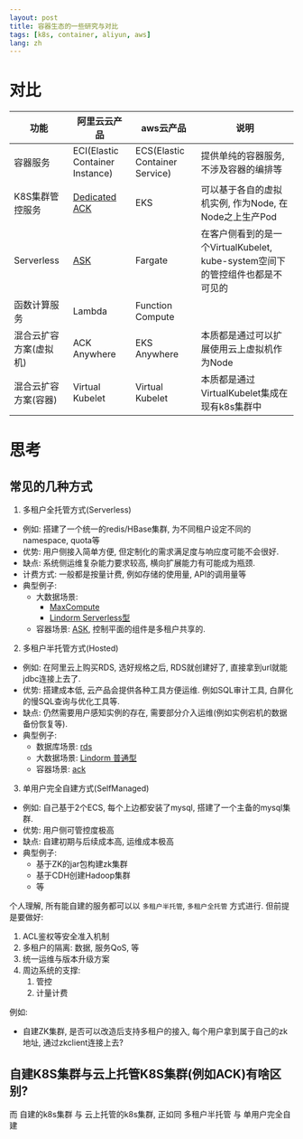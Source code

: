 ```yaml
---
layout: post
title: 容器生态的一些研究与对比
tags: [k8s, container, aliyun, aws]
lang: zh
---
```


# 对比
| 功能  |  阿里云云产品   | aws云产品  | 说明  |
|  ----  |  ----  | ----  | ----  |
| 容器服务 | ECI(Elastic Container Instance)  | ECS(Elastic Container Service) | 提供单纯的容器服务, 不涉及容器的编排等 |
| K8S集群管控服务 | [Dedicated ACK](https://www.aliyun.com/product/kubernetes) | EKS | 可以基于各自的虚拟机实例, 作为Node, 在Node之上生产Pod |
| Serverless | [ASK](https://www.aliyun.com/product/cs/ask)  | Fargate | 在客户侧看到的是一个VirtualKubelet, kube-system空间下的管控组件也都是不可见的 |
| 函数计算服务 | Lambda  | Function Compute |  |
| 混合云扩容方案(虚拟机) | ACK Anywhere  | EKS Anywhere | 本质都是通过可以扩展使用云上虚拟机作为Node |
| 混合云扩容方案(容器) |  Virtual Kubelet | Virtual Kubelet | 本质都是通过VirtualKubelet集成在现有k8s集群中 |

# 思考

## 常见的几种方式

1. 多租户全托管方式(Serverless)
- 例如: 搭建了一个统一的redis/HBase集群, 为不同租户设定不同的namespace, quota等
- 优势: 用户侧接入简单方便, 但定制化的需求满足度与响应度可能不会很好. 
- 缺点: 系统侧运维复杂能力要求较高, 横向扩展能力有可能成为瓶颈.
- 计费方式: 一般都是按量计费, 例如存储的使用量, API的调用量等
- 典型例子: 
  - 大数据场景: 
    - [MaxCompute](https://help.aliyun.com/document_detail/27800.html)
    - [Lindorm Serverless型](https://help.aliyun.com/document_detail/187556.html)
  - 容器场景: [ASK](https://www.aliyun.com/product/cs/ask), 控制平面的组件是多租户共享的.

2. 多租户半托管方式(Hosted)
- 例如: 在阿里云上购买RDS, 选好规格之后, RDS就创建好了, 直接拿到url就能jdbc连接上去了.
- 优势: 搭建成本低, 云产品会提供各种工具方便运维. 例如SQL审计工具, 白屏化的慢SQL查询与优化工具等.
- 缺点: 仍然需要用户感知实例的存在, 需要部分介入运维(例如实例宕机的数据备份恢复等).
- 典型例子: 
  - 数据库场景: [rds](https://www.aliyun.com/product/rds/mysql)
  - 大数据场景: [Lindorm 普通型](https://help.aliyun.com/document_detail/187556.html)
  - 容器场景: [ack](https://www.aliyun.com/product/kubernetes)


3. 单用户完全自建方式(SelfManaged)
- 例如: 自己基于2个ECS, 每个上边都安装了mysql, 搭建了一个主备的mysql集群.
- 优势: 用户侧可管控度极高
- 缺点: 自建初期与后续成本高, 运维成本极高
- 典型例子: 
  - 基于ZK的jar包构建zk集群
  - 基于CDH创建Hadoop集群
  - 等


个人理解, 所有能自建的服务都可以以 `多租户半托管`, `多租户全托管` 方式进行. 但前提是要做好: 
1. ACL鉴权等安全准入机制
2. 多租户的隔离: 数据, 服务QoS, 等
3. 统一运维与版本升级方案
4. 周边系统的支撑:
   1. 管控
   2. 计量计费
   
例如:
- 自建ZK集群, 是否可以改造后支持多租户的接入, 每个用户拿到属于自己的zk地址, 通过zkclient连接上去?


## 自建K8S集群与云上托管K8S集群(例如ACK)有啥区别?
而 自建的k8s集群 与 云上托管的k8s集群, 正如同 多租户半托管 与 单用户完全自建





